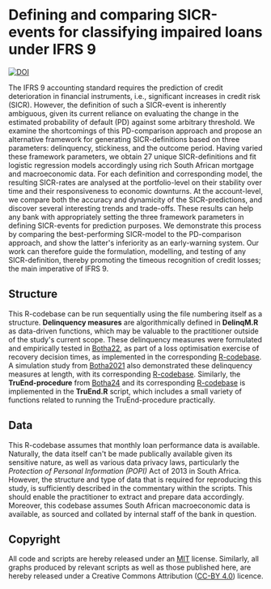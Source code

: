 # Defining and comparing SICR-events for classifying impaired loans under IFRS 9
[![DOI](https://zenodo.org/badge/601805307.svg)](https://zenodo.org/badge/latestdoi/601805307)

The IFRS 9 accounting standard requires the prediction of credit deterioration in financial instruments, i.e., significant increases in credit risk (SICR). However, the definition of such a SICR-event is inherently ambiguous, given its current reliance on evaluating the change in the estimated probability of default (PD) against some arbitrary threshold. We examine the shortcomings of this PD-comparison approach and propose an alternative framework for generating SICR-definitions based on three parameters: delinquency, stickiness, and the outcome period. Having varied these framework parameters, we obtain 27 unique SICR-definitions and fit logistic regression models accordingly using rich South African mortgage and macroeconomic data. For each definition and corresponding model, the resulting SICR-rates are analysed at the portfolio-level on their stability over time and their responsiveness to economic downturns. At the account-level, we compare both the accuracy and dynamicity of the SICR-predictions, and discover several interesting trends and trade-offs. These results can help any bank with appropriately setting the three framework parameters in defining SICR-events for prediction purposes. We demonstrate this process by comparing the best-performing SICR-model to the PD-comparison approach, and show the latter's inferiority as an early-warning system. Our work can therefore guide the formulation, modelling, and testing of any SICR-definition, thereby promoting the timeous recognition of credit losses; the main imperative of IFRS 9.

## Structure
This R-codebase can be run sequentially using the file numbering itself as a structure. **Delinquency measures** are algorithmically defined in **DelinqM.R** as data-driven functions, which may be valuable to the practitioner outside of the study's current scope. These delinquency measures were formulated and empirically tested in [Botha22](https://www.researchgate.net/publication/358329458_The_loss_optimization_of_loan_recovery_decision_times_using_forecast_cashflows), as part of a loss optimisation exercise of recovery decision times, as implemented in the corresponding [R-codebase](https://github.com/arnobotha/The-loss-optimisation-of-loan-recovery-decision-times-using-forecast-cash-flows). A simulation study from [Botha2021](https://www.researchgate.net/publication/350169758_Simulation-based_optimisation_of_the_timing_of_loan_recovery_across_different_portfolios) also demonstrated these delinquency measures at length, with its corresponding [R-codebase](https://github.com/arnobotha/Simulation-based-optimisation-of-the-timing-of-loan-recovery-across-different-portfolios). Similarly, the **TruEnd-procedure** from [Botha24](https://www.researchgate.net/publication/380214432_The_TruEnd-procedure_Treating_trailing_zero-valued_balances_in_credit_data) and its corresponding [R-codebase](https://github.com/arnobotha/TruEnd-Procedure)  is impliemented in the **TruEnd.R** script, which includes a small variety of functions related to running the TruEnd-procedure practically.

## Data
This R-codebase assumes that monthly loan performance data is available. Naturally, the data itself can't be made publically available given its sensitive nature, as well as various data privacy laws, particularly the _Protection of Personal Information (POPI)_ Act of 2013 in South Africa. However, the structure and type of data that is required for reproducing this study, is sufficiently described in the commentary within the scripts. This should enable the practitioner to extract and prepare data accordingly. Moreover, this codebase assumes South African macroeconomic data is available, as sourced and collated by internal staff of the bank in question.

## Copyright
All code and scripts are hereby released under an [MIT](https://opensource.org/licenses/MIT) license. Similarly, all graphs produced by relevant scripts as well as those published here, are hereby released under a Creative Commons Attribution ([CC-BY 4.0](https://creativecommons.org/licenses/by/4.0/)) licence.
